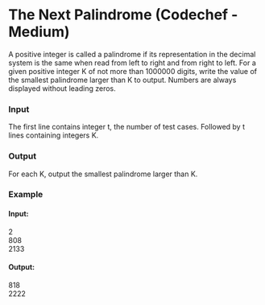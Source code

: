 # The Next Palindrome (Codechef - Medium)
A positive integer is called a palindrome if its representation in the decimal system is the same when read from left to right and from right to left. For a given positive integer K of not more than 1000000 digits, write the value of the smallest palindrome larger than K to output. Numbers are always displayed without leading zeros.<br>

### Input<br>
The first line contains integer t, the number of test cases. Followed by t lines containing integers K.<br>

### Output<br>
For each K, output the smallest palindrome larger than K.<br>

### Example<br>
#### Input:<br>
2<br>
808<br>
2133<br>
#### Output:<br>
818<br>
2222<br>
